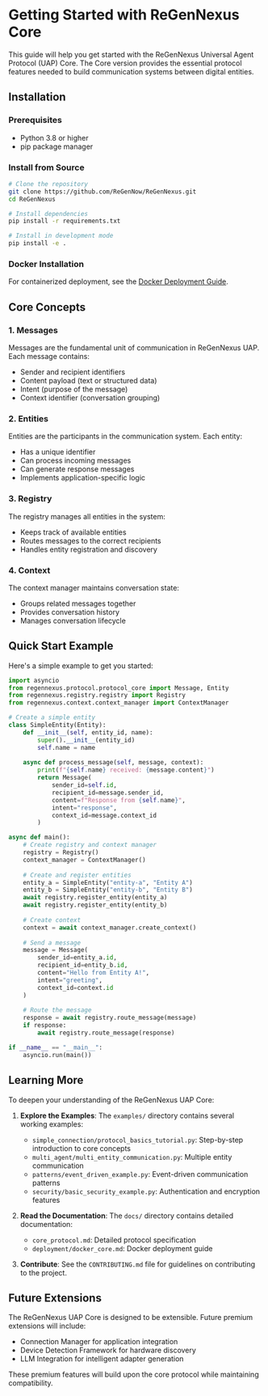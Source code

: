 # Getting Started with ReGenNexus Core

This guide will help you get started with the ReGenNexus Universal Agent Protocol (UAP) Core. The Core version provides the essential protocol features needed to build communication systems between digital entities.

## Installation

### Prerequisites
- Python 3.8 or higher
- pip package manager

### Install from Source
```bash
# Clone the repository
git clone https://github.com/ReGenNow/ReGenNexus.git
cd ReGenNexus

# Install dependencies
pip install -r requirements.txt

# Install in development mode
pip install -e .
```

### Docker Installation
For containerized deployment, see the [Docker Deployment Guide](deployment/docker_core.md).

## Core Concepts

### 1. Messages
Messages are the fundamental unit of communication in ReGenNexus UAP. Each message contains:
- Sender and recipient identifiers
- Content payload (text or structured data)
- Intent (purpose of the message)
- Context identifier (conversation grouping)

### 2. Entities
Entities are the participants in the communication system. Each entity:
- Has a unique identifier
- Can process incoming messages
- Can generate response messages
- Implements application-specific logic

### 3. Registry
The registry manages all entities in the system:
- Keeps track of available entities
- Routes messages to the correct recipients
- Handles entity registration and discovery

### 4. Context
The context manager maintains conversation state:
- Groups related messages together
- Provides conversation history
- Manages conversation lifecycle

## Quick Start Example

Here's a simple example to get you started:

```python
import asyncio
from regennexus.protocol.protocol_core import Message, Entity
from regennexus.registry.registry import Registry
from regennexus.context.context_manager import ContextManager

# Create a simple entity
class SimpleEntity(Entity):
    def __init__(self, entity_id, name):
        super().__init__(entity_id)
        self.name = name
        
    async def process_message(self, message, context):
        print(f"{self.name} received: {message.content}")
        return Message(
            sender_id=self.id,
            recipient_id=message.sender_id,
            content=f"Response from {self.name}",
            intent="response",
            context_id=message.context_id
        )

async def main():
    # Create registry and context manager
    registry = Registry()
    context_manager = ContextManager()
    
    # Create and register entities
    entity_a = SimpleEntity("entity-a", "Entity A")
    entity_b = SimpleEntity("entity-b", "Entity B")
    await registry.register_entity(entity_a)
    await registry.register_entity(entity_b)
    
    # Create context
    context = await context_manager.create_context()
    
    # Send a message
    message = Message(
        sender_id=entity_a.id,
        recipient_id=entity_b.id,
        content="Hello from Entity A!",
        intent="greeting",
        context_id=context.id
    )
    
    # Route the message
    response = await registry.route_message(message)
    if response:
        await registry.route_message(response)

if __name__ == "__main__":
    asyncio.run(main())
```

## Learning More

To deepen your understanding of the ReGenNexus UAP Core:

1. **Explore the Examples**: The `examples/` directory contains several working examples:
   - `simple_connection/protocol_basics_tutorial.py`: Step-by-step introduction to core concepts
   - `multi_agent/multi_entity_communication.py`: Multiple entity communication
   - `patterns/event_driven_example.py`: Event-driven communication patterns
   - `security/basic_security_example.py`: Authentication and encryption features

2. **Read the Documentation**: The `docs/` directory contains detailed documentation:
   - `core_protocol.md`: Detailed protocol specification
   - `deployment/docker_core.md`: Docker deployment guide

3. **Contribute**: See the `CONTRIBUTING.md` file for guidelines on contributing to the project.

## Future Extensions

The ReGenNexus UAP Core is designed to be extensible. Future premium extensions will include:
- Connection Manager for application integration
- Device Detection Framework for hardware discovery
- LLM Integration for intelligent adapter generation

These premium features will build upon the core protocol while maintaining compatibility.
